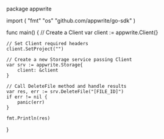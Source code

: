 package appwrite

import (
    "fmt"
    "os"
    "github.com/appwrite/go-sdk"
)

func main() {
    // Create a Client
    var client := appwrite.Client{}

    // Set Client required headers
    client.SetProject("")

    // Create a new Storage service passing Client
    var srv := appwrite.Storage{
        client: &client
    }

    // Call DeleteFile method and handle results
    var res, err := srv.DeleteFile("[FILE_ID]")
    if err != nil {
        panic(err)
    }

    fmt.Println(res)
}